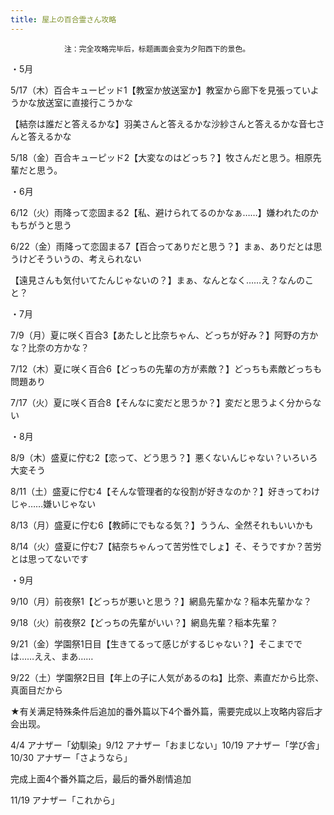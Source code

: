 ```yaml
---
title: 屋上の百合霊さん攻略
---
```


                注：完全攻略完毕后，标题画面会变为夕阳西下的景色。

・5月

5/17（木）百合キューピッド1【教室か放送室か】教室から廊下を見張っていようかな放送室に直接行こうかな

【結奈は誰だと答えるかな】羽美さんと答えるかな沙紗さんと答えるかな音七さんと答えるかな

5/18（金）百合キューピッド2【大変なのはどっち？】牧さんだと思う。相原先輩だと思う。

・6月

6/12（火）雨降って恋固まる2【私、避けられてるのかなぁ……】嫌われたのかもちがうと思う

6/22（金）雨降って恋固まる7【百合ってありだと思う？】まぁ、ありだとは思うけどそういうの、考えられない

【遠見さんも気付いてたんじゃないの？】まぁ、なんとなく……え？なんのこと？

・7月

7/9（月）夏に咲く百合3【あたしと比奈ちゃん、どっちが好み？】阿野の方かな？比奈の方かな？

7/12（木）夏に咲く百合6【どっちの先輩の方が素敵？】どっちも素敵どっちも問題あり

7/17（火）夏に咲く百合8【そんなに変だと思うか？】変だと思うよく分からない

・8月

8/9（木）盛夏に佇む2【恋って、どう思う？】悪くないんじゃない？いろいろ大変そう

8/11（土）盛夏に佇む4【そんな管理者的な役割が好きなのか？】好きってわけじゃ……嫌いじゃない

8/13（月）盛夏に佇む6【教師にでもなる気？】ううん、全然それもいいかも

8/14（火）盛夏に佇む7【結奈ちゃんって苦労性でしょ】そ、そうですか？苦労とは思ってないです

・9月

9/10（月）前夜祭1【どっちが悪いと思う？】網島先輩かな？稲本先輩かな？

9/18（火）前夜祭2【どっちの先輩がいい？】網島先輩？稲本先輩？

9/21（金）学園祭1日目【生きてるって感じがするじゃない？】そこまででは……ええ、まあ……

9/22（土）学園祭2日目【年上の子に人気があるのね】比奈、素直だから比奈、真面目だから

★有关满足特殊条件后追加的番外篇以下4个番外篇，需要完成以上攻略内容后才会出现。

4/4 アナザー「幼馴染」9/12 アナザー「おまじない」10/19 アナザー「学び舎」10/30 アナザー「さようなら」

完成上面4个番外篇之后，最后的番外剧情追加

11/19 アナザー「これから」
              

